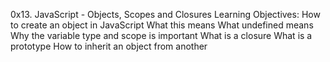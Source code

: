 0x13. JavaScript - Objects, Scopes and Closures
Learning Objectives:
How to create an object in JavaScript
What this means
What undefined means
Why the variable type and scope is important
What is a closure
What is a prototype
How to inherit an object from another
